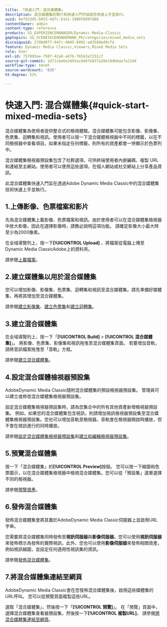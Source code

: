 ```yaml
---
title: 「快速入門：混合媒體集」
description: 混合媒體集的簡介和快速入門可協助您快速上手並執行。
uuid: 0ef033d5-b053-4d7c-b1e1-1980f899fd88
contentOwner: admin
content-type: reference
products: SG_EXPERIENCEMANAGER/Dynamic-Media-Classic
geptopics: SG_SCENESEVENONDEMAND_PK/categories/mixed_media_sets
discoiquuid: 2708d077-94fc-4045-8992-ad3589ed9cfd
feature: Dynamic Media Classic,Viewers,Mixed Media Sets
role: User
exl-id: 757893ae-7507-42a0-a67b-f6542e7231c7
source-git-commit: 1d71cbe6e2493ac8d47e837a20e194b6ae7a22d4
workflow-type: tm+mt
source-wordcount: '635'
ht-degree: 52%

---
```


# 快速入門: 混合媒體集{#quick-start-mixed-media-sets}

 混合媒體集為使用者提供整合式的檢視體驗。混合媒體集可能包含影像、影像集、色票集、迴轉集和視訊。使用者可以按一下混合媒體檢視器中不同的標籤，以在不同檢視器中查看項目。如果未指定任何標籤，則所有的資產都會一併顯示於色票列中。

混合媒體集檢視器預設集包含了社群選項，可供終端使用者內嵌編碼、複製 URL 和連結至主網站。使用者可以使用這些選項，在個人網站或社交網站上分享產品資訊。

此混合媒體集快速入門旨在透過Adobe Dynamic Media Classic中的混合媒體集技術快速上手並執行。

## 1.上傳影像、色票檔案和影片

先為混合媒體集上載影像、色票檔案和視訊。由於使用者可以在混合媒體集檢視器中放大影像，因此在選擇影像時，請務必說明這項功能。 請確定影像大小最大時至少為2000像素。

在全域導覽列上，按一下&#x200B;**[!UICONTROL Upload]** ，將檔案從電腦上傳至Dynamic Media ClassicAdobe上的資料夾。

請參閱[上載檔案](uploading-files.md#uploading-your-files)。

## 2.建立媒體集以用於混合媒體集

您可以增加影像、影像集、色票集、迴轉集和視訊至混合媒體集。請先準備好媒體集，再將其增加至混合媒體集。

請參閱[建立影像集](creating-image-set.md#creating-an-image-set)、[建立色票集](creating-swatch-set.md#creating-a-swatch-set)和[建立迴轉集](creating-spin-set.md#creating-a-spin-set)。

## 3.建立混合媒體集

在全域導覽列上，按一下「**[!UICONTROL Build]** > **[!UICONTROL 混合媒體集]**」。 將影像、色票集、影像集和視訊拖曳至混合媒體集頁面。 若要增加音軌，請將音訊檔案拖曳至「音軌」方框。

請參閱[建立混合媒體集](creating-mixed-media-set.md#creating-a-mixed-media-set)。

## 4.設定混合媒體檢視器預設集

AdobeDynamic Media Classic隨附混合媒體集的預設檢視器預設集。 管理員可以建立或修改混合媒體集檢視器預設集。

設定混合媒體集檢視器預設集時，請為您集合中的所有其他資產新增檢視器預設集。 例如，如果您的混合媒體集包含視訊，則請增加視訊檢視器預設集至混合媒體集檢視器預設集。您也可以增加音軌至檢視器。音軌會在檢視器開啟時播放，但不會在視訊進行的同時播放。

請參閱[設定混合媒體集檢視器預設集](setting-mixed-media-set-viewer.md#setting-up-a-mixed-media-set-viewer-preset)和[建立和編輯檢視器預設集](application-setup.md#adding-and-editing-viewer-presets)。

## 5.預覽混合媒體集

按一下「混合媒體集」的&#x200B;**[!UICONTROL Preview]**&#x200B;按鈕。 您可以按一下縮圖和色票圖示，以在混合媒體集檢視器中檢視混合媒體集。您可以從「預設集」選單選擇不同的檢視器。

請參閱[預覽資產](previewing-asset.md#previewing-an-asset)。

## 6.發佈混合媒體集

發佈混合媒體集會將其置於AdobeDynamic Media Classic伺服器上並啟用URL字串。

您需要將混合媒體集同時發佈至&#x200B;**視訊伺服器**&#x200B;與&#x200B;**影像伺服器**。您可以使用&#x200B;**視訊伺服器**&#x200B;來發佈標示為發佈的實際視訊，此外，您也可以使用&#x200B;**影像伺服器**&#x200B;來發佈相關資產，例如視訊縮圖，並設定任何適用性視訊集的資訊。

請參閱[發佈混合媒體集](publishing-mixed-media-set.md#publishing-a-mixed-media-set)。

## 7.將混合媒體集連結至網頁

AdobeDynamic Media Classic會在您發佈混合媒體集後，啟用這些媒體集的URL呼叫。 您可以從預覽頁面複製這些URL。

選取「混合媒體集」，然後按一下「**[!UICONTROL 預覽]**」。 在「預覽」頁面中，選擇混合媒體集查看器預設集，然後按一下&#x200B;**[!UICONTROL 複製URL]**。 請參閱[將混合媒體集連結至網頁](linking-mixed-media-set-web.md#linking-a-mixed-media-set-to-a-web-page)。
